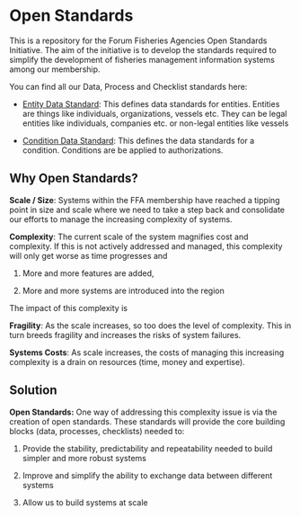 Open Standards
==============

This is a repository for the Forum Fisheries Agencies Open Standards Initiative.
The aim of the initiative is to develop the standards required to simplify the
development of fisheries management information systems among our membership.

You can find all our Data, Process and Checklist standards here:

-   [Entity Data
    Standard](https://github.com/ffagithub/FFA-Regional-Standards/blob/master/Authorisation%20-%20Draft%20Standards%20-%20Data.md#entity):
    This defines data standards for entities. Entities are things like
    individuals, organizations, vessels etc. They can be legal entities like
    individuals, companies etc. or non-legal entities like vessels

-   [Condition Data
    Standard](https://github.com/ffagithub/FFA-Regional-Standards/blob/master/Authorisation%20-%20Draft%20Standards%20-%20Data.md#conditions):
    This defines the data standards for a condition. Conditions are be applied
    to authorizations.

Why Open Standards?
-------------------

**Scale / Size**: Systems within the FFA membership have reached a tipping point
in size and scale where we need to take a step back and consolidate our efforts
to manage the increasing complexity of systems.

**Complexity**: The current scale of the system magnifies cost and complexity.
If this is not actively addressed and managed, this complexity will only get
worse as time progresses and

1.  More and more features are added,

2.  More and more systems are introduced into the region

The impact of this complexity is

**Fragility**: As the scale increases, so too does the level of complexity. This
in turn breeds fragility and increases the risks of system failures.

**Systems Costs**: As scale increases, the costs of managing this increasing
complexity is a drain on resources (time, money and expertise).

Solution
--------

**Open Standards:** One way of addressing this complexity issue is via the
creation of open standards. These standards will provide the core building
blocks (data, processes, checklists) needed to:

1.  Provide the stability, predictability and repeatability needed to build
    simpler and more robust systems

2.  Improve and simplify the ability to exchange data between different systems

3.  Allow us to build systems at scale
